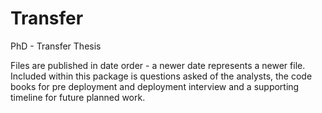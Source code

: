 # Transfer
PhD - Transfer Thesis

Files are published in date order - a newer date represents a newer file. Included within this package is questions asked of the analysts, the code books for pre deployment and deployment interview and a supporting timeline for future planned work.
